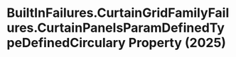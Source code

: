 # BuiltInFailures.CurtainGridFamilyFailures.CurtainPanelsParamDefinedTypeDefinedCirculary Property (2025)

﻿